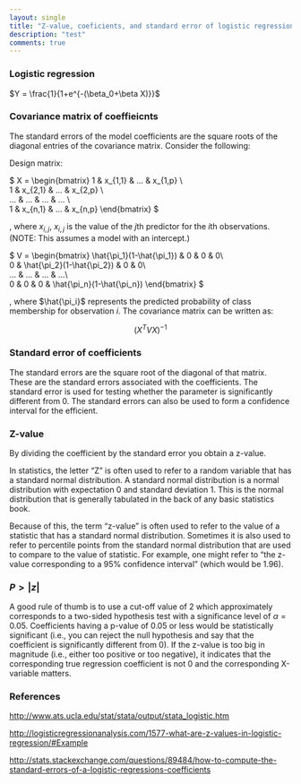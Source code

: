 ```yaml
---
layout: single
title: "Z-value, coeficients, and standard error of logistic regression"
description: "test"
comments: true
---
```

### Logistic regression 
$Y = \frac{1}{1+e^{-(\beta_0+\beta X)}}$

### Covariance matrix of coeffieicnts

The standard errors of the model coefficients are the square roots of the diagonal entries of the covariance matrix. Consider the following:

Design matrix:

$
X = \begin{bmatrix} 
1 & x_{1,1} & ... & x_{1,p} \\\
1 & x_{2,1} & ... & x_{2,p} \\\
... & ... & ... & ... \\\
1 & x_{n,1} & ... & x_{n,p}
\end{bmatrix} 
$

, where $x_{i,j}$, $x_{i,j}$ is the value of the $j$th predictor for the $i$th observations.
(NOTE: This assumes a model with an intercept.)

$
V = \begin{bmatrix}
\hat{\pi_1}(1-\hat{\pi_1}) & 0 & 0 & 0\\\
0 & \hat{\pi_2}(1-\hat{\pi_2}) & 0 & 0\\\
... & ... & ... & ...\\\
0 & 0 & 0 & \hat{\pi_n}(1-\hat{\pi_n}) 
\end{bmatrix}
$

, where $\hat{\pi_i}$ represents the predicted probability of class membership for observation $i$.
The covariance matrix can be written as:

$$(X^TVX)^{−1}$$


### Standard error of coefficients
The standard errors are the square root of the diagonal of that matrix. These are the standard errors associated with the coefficients.  The standard error is used for testing whether the parameter is significantly different from 0. The standard errors can also be used to form a confidence interval for the efficient.


### Z-value
By dividing the coefficient by the standard error you obtain a z-value.

In statistics, the letter “Z” is often used to refer to a random variable that has a standard normal distribution. A standard normal distribution is a normal distribution with expectation 0 and standard deviation 1. This is the normal distribution that is generally tabulated in the back of any basic statistics book.

Because of this, the term “z-value” is often used to refer to the value of a statistic that has a standard normal distribution. Sometimes it is also used to refer to percentile points from the standard normal distribution that are used to compare to the value of statistic. For example, one might refer to “the z-value corresponding to a 95% confidence interval” (which would be 1.96).

### $P>|z|$
A good rule of thumb is to use a cut-off value of 2 which approximately corresponds to a two-sided hypothesis test with a significance level of $\alpha=0.05$. 
Coefficients having a p-value of 0.05 or less would be statistically significant (i.e., you can reject the null hypothesis and say that the coefficient is significantly different from 0). 
If the z-value is too big in magnitude (i.e., either too positive or too negative), it indicates that the corresponding true regression coefficient is not 0 and the corresponding X-variable matters.

### References

http://www.ats.ucla.edu/stat/stata/output/stata_logistic.htm

http://logisticregressionanalysis.com/1577-what-are-z-values-in-logistic-regression/#Example

http://stats.stackexchange.com/questions/89484/how-to-compute-the-standard-errors-of-a-logistic-regressions-coefficients
